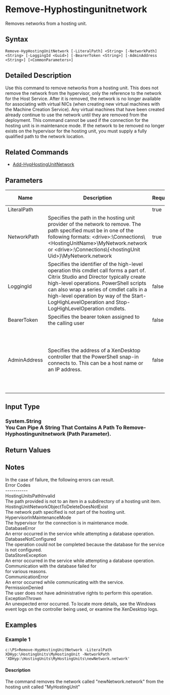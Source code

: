 ﻿
# Remove-Hyphostingunitnetwork
Removes networks from a hosting unit.
## Syntax
```
Remove-HypHostingUnitNetwork [-LiteralPath] <String> [-NetworkPath] <String> [-LoggingId <Guid>] [-BearerToken <String>] [-AdminAddress <String>] [<CommonParameters>]
```
## Detailed Description
Use this command to remove networks from a hosting unit. This does not remove the network from the hypervisor, only the reference to the network for the Host Service. After it is removed, the network is no longer available for associating with virtual NICs (when creating new virtual machines with the Machine Creation Service). Any virtual machines that have been created already continue to use the network until they are removed from the deployment. This command cannot be used if the connection for the hosting unit is in maintenance mode. If the network to be removed no longer exists on the hypervisor for the hosting unit, you must supply a fully qualified path to the network location.


## Related Commands

* [Add-HypHostingUnitNetwork](./Add-HypHostingUnitNetwork/)
## Parameters
| Name   | Description | Required? | Pipeline Input | Default Value |
| --- | --- | --- | --- | --- |
| LiteralPath |  | true | false |  |
| NetworkPath | Specifies the path in the hosting unit provider of the network to remove. The path specified must be in one of the following formats: &lt;drive&gt;:\\Connections\\&lt;HostingUnitName&gt;\\MyNetwork.network or  &lt;drive&gt;:\\Connections\\{&lt;hostingUnit Uid&gt;}\\MyNetwork.network | true | true (ByValue) |  |
| LoggingId | Specifies the identifier of the high-level operation this cmdlet call forms a part of. Citrix Studio and Director typically create high-level operations. PowerShell scripts can also wrap a series of cmdlet calls in a high-level operation by way of the Start-LogHighLevelOperation and Stop-LogHighLevelOperation cmdlets. | false | false |  |
| BearerToken | Specifies the bearer token assigned to the calling user | false | false |  |
| AdminAddress | Specifies the address of a XenDesktop controller that the PowerShell snap-in connects to. This can be a host name or an IP address. | false | false | LocalHost. Once a value is provided by any cmdlet, this value becomes the default. |

## Input Type

### System.String<br>    You Can Pipe A String That Contains A Path To Remove-Hyphostingunitnetwork (Path Parameter).

## Return Values

### 

## Notes
In the case of failure, the following errors can result.<br>    Error Codes<br>    -----------<br>    HostingUnitsPathInvalid<br>    The path provided is not to an item in a subdirectory of a hosting unit item.<br>    HostingUnitNetworkObjectToDeleteDoesNotExist<br>    The network path specified is not part of the hosting unit.<br>    HypervisorInMaintenanceMode<br>    The hypervisor for the connection is in maintenance mode.<br>    DatabaseError<br>    An error occurred in the service while attempting a database operation.<br>    DatabaseNotConfigured<br>    The operation could not be completed because the database for the service is not configured.<br>    DataStoreException<br>    An error occurred in the service while attempting a database operation. Communication with the database failed for<br>    for various reasons.<br>    CommunicationError<br>    An error occurred while communicating with the service.<br>    PermissionDenied<br>    The user does not have administrative rights to perform this operation.<br>    ExceptionThrown<br>    An unexpected error occurred. To locate more details, see the Windows event logs on the controller being used, or examine the XenDesktop logs.
## Examples

### Example 1
```
c:\PS>Remove-HypHostingUnitNetwork -LiteralPath XDHyp:\HostingUnits\MyHostingUnit -NetworkPath 'XDHyp:\HostingUnits\MyHostingUnits\newNetwork.network'
```
#### Description
The command removes the network called "newNetwork.network" from the hosting unit called "MyHostingUnit"
